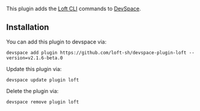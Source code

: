 This plugin adds the [Loft CLI](https://github.com/loft-sh/loft) commands to [DevSpace](https://github.com/loft-sh/devspace). 

## Installation

You can add this plugin to devspace via:
```
devspace add plugin https://github.com/loft-sh/devspace-plugin-loft --version=v2.1.6-beta.0
```

Update this plugin via:
```
devspace update plugin loft
```

Delete the plugin via:
```
devspace remove plugin loft
```
